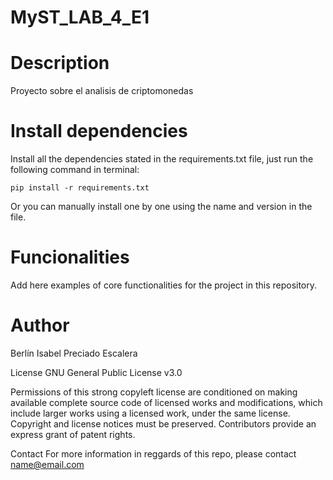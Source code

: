 # MyST_LAB_4_E1
# Description
Proyecto sobre el analisis de criptomonedas

# Install dependencies
Install all the dependencies stated in the requirements.txt file, just run the following command in terminal:

    pip install -r requirements.txt
Or you can manually install one by one using the name and version in the file.

#  Funcionalities
Add here examples of core functionalities for the project in this repository.

# Author
Berlín Isabel Preciado Escalera

License
GNU General Public License v3.0

Permissions of this strong copyleft license are conditioned on making available complete source code of licensed works and modifications, which include larger works using a licensed work, under the same license. Copyright and license notices must be preserved. Contributors provide an express grant of patent rights.

Contact
For more information in reggards of this repo, please contact name@email.com
